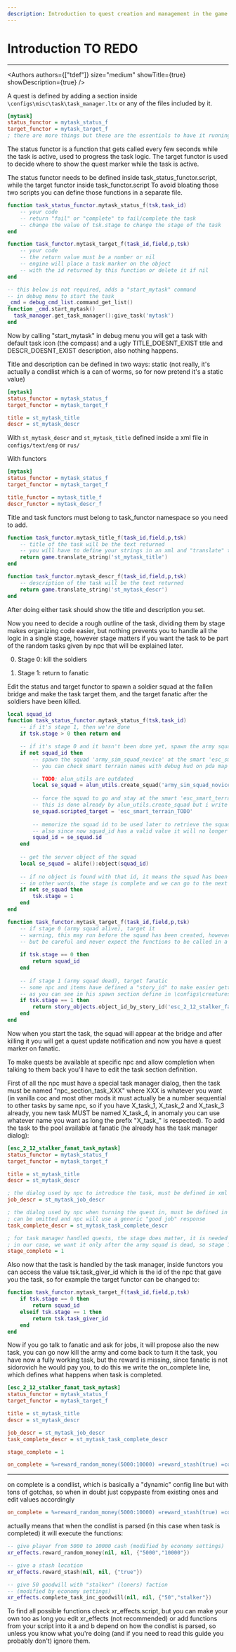 ```yaml
---
description: Introduction to quest creation and management in the game
---
```


# Introduction TO REDO

___

<Authors
  authors={["tdef"]}
  size="medium"
  showTitle={true}
  showDescription={true}
/>

A quest is defined by adding a section inside `\configs\misc\task\task_manager.ltx` or any of the files included by it.

```ini title="\configs\misc\task\task_manager.ltx"
[mytask]
status_functor = mytask_status_f
target_functor = mytask_target_f
; there are more things but these are the essentials to have it running
```

The status functor is a function that gets called every few seconds while the task is active, used to progress the task logic.
The target functor is used to decide where to show the quest marker while the task is active.

The status functor needs to be defined inside task_status_functor.script, while the target functor inside task_functor.script
To avoid bloating those two scripts you can define those functions in a separate file.

```lua title="mytask.script"
function task_status_functor.mytask_status_f(tsk,task_id)
	-- your code
	-- return "fail" or "complete" to fail/complete the task
	-- change the value of tsk.stage to change the stage of the task
end

function task_functor.mytask_target_f(task_id,field,p,tsk)
	-- your code
	-- the return value must be a number or nil
	-- engine will place a task marker on the object 
    -- with the id returned by this function or delete it if nil
end

-- this below is not required, adds a "start_mytask" command
-- in debug menu to start the task 
_cmd = debug_cmd_list.command_get_list()
function _cmd.start_mytask()
  task_manager.get_task_manager():give_task('mytask')
end
```

Now by calling "start_mytask" in debug menu you will get a task with default task icon (the compass) and a ugly TITLE_DOESNT_EXIST title and DESCR_DOESNT_EXIST description, also nothing happens.

Title and description can be defined in two ways:
static (not really, it's actually a condlist which is a can of worms, so for now pretend it's a static value)

```ini title="\configs\misc\task\task_manager.ltx"
[mytask]
status_functor = mytask_status_f
target_functor = mytask_target_f

title = st_mytask_title
descr = st_mytask_descr
```

With `st_mytask_descr` and `st_mytask_title` defined inside a xml file in `configs/text/eng` or `rus/`

With functors

```ini title="\configs\misc\task\task_manager.ltx"
[mytask]
status_functor = mytask_status_f
target_functor = mytask_target_f

title_functor = mytask_title_f
descr_functor = mytask_descr_f
```

Title and task functors must belong to task_functor namespace so you need to add.

```lua title="mytask.script"
function task_functor.mytask_title_f(task_id,field,p,tsk)
    -- title of the task will be the text returned
    -- you will have to define your strings in an xml and "translate" the string id 
    return game.translate_string('st_mytask_title')
end

function task_functor.mytask_descr_f(task_id,field,p,tsk)
    -- description of the task will be the text returned
    return game.translate_string('st_mytask_descr')
end
```

After doing either task should show the title and description you set.

Now you need to decide a rough outline of the task, dividing them by stage makes organizing code easier, but nothing prevents you to handle all the logic in a single stage, however stage matters if you want the task to be part of the random tasks given by npc that will be explained later.

0. Stage 0: kill the soldiers

1. Stage 1: return to fanatic

Edit the status and target functor to spawn a soldier squad at the fallen bridge and make the task target them, and the target fanatic after the soldiers have been killed.

```lua title="mytask.script"
local squad_id
function task_status_functor.mytask_status_f(tsk,task_id)
    -- if it's stage 1, then we're done
	if tsk.stage > 0 then return end

    -- if it's stage 0 and it hasn't been done yet, spawn the army squad at the fallen bridge and make them stay there
    if not squad_id then
        -- spawn the squad 'army_sim_squad_novice' at the smart 'esc_smart_terrain_TODO'
        -- you can check smart terrain names with debug hud on pda map

        -- TODO: alun_utils are outdated
        local se_squad = alun_utils.create_squad('army_sim_squad_novice', 'esc_smart_terrain_TODO')
        
        -- force the squad to go and stay at the smart 'esc_smart_terrain_TODO'
        -- this is done already by alun_utils.create_squad but i write here too to make it clear how to
        se_squad.scripted_target = 'esc_smart_terrain_TODO'
        
        -- memorize the squad id to be used later to retrieve the squad object to check if still exists and for the target functor
        -- also since now squad_id has a valid value it will no longer be "falsy" so this block won't be executed on the next status functor run
        squad_id = se_squad.id
    end
    
    -- get the server object of the squad
    local se_squad = alife():object(squad_id)
    
    -- if no object is found with that id, it means the squad has been destroyed (happens automatically when all of its members are killed)
    -- in other words, the stage is complete and we can go to the next one
    if not se_squad then
        tsk.stage = 1
    end
end

function task_functor.mytask_target_f(task_id,field,p,tsk)
	-- if stage 0 (army squad alive), target it
	-- warning, this may run before the squad has been created, however since nil is a valid value for target functor (no marker) it's ok
	-- but be careful and never expect the functions to be called in a specific order
	
	if tsk.stage == 0 then
		return squad_id
	end
	
	-- if stage 1 (army squad dead), target fanatic
	-- some npc and items have defined a "story_id" to make easier getting their objects in script, in fanatic case it's "esc_2_12_stalker_fanat"
	-- as you can see in his spawn section define in \configs\creatures\spawn_sections_escape.ltx
	if tsk.stage == 1 then
		return story_objects.object_id_by_story_id('esc_2_12_stalker_fanat')
	end
end
```

Now when you start the task, the squad will appear at the bridge and after killing it you will get a quest update notification and now you have a quest marker on fanatic.

To make quests be available at specific npc and allow completion when talking to them back you'll have to edit the task section definition.

First of all the npc must have a special task manager dialog, then the task must be named "npc_section_task_XXX" where XXX is whatever you want (in vanilla coc and most other mods it must actually be a number sequential to other tasks by same npc, so if you have X_task_1, X_task_2 and X_task_3 already, you new task MUST be named X_task_4, in anomaly you can use whatever name you want as long the prefix "X_task_" is respected).
To add the task to the pool available at fanatic (he already has the task manager dialog):

```ini title="\configs\misc\task\task_manager.ltx"
[esc_2_12_stalker_fanat_task_mytask]
status_functor = mytask_status_f
target_functor = mytask_target_f

title = st_mytask_title
descr = st_mytask_descr

; the dialog used by npc to introduce the task, must be defined in xml
job_descr = st_mytask_job_descr

; the dialog used by npc when turning the quest in, must be defined in xml
; can be omitted and npc will use a generic "good job" response
task_complete_descr = st_mytask_task_complete_descr

; for task manager handled quests, the stage does matter, it is needed by the npc to know if he should show the "the job is done" dialog to turn it in
; in our case, we want it only after the army squad is dead, so stage 1
stage_complete = 1
```

Also now that the task is handled by the task manager, inside functors you can access the value tsk.task_giver_id which is the id of the npc that gave you the task, so for example the target functor can be changed to:

```lua title="mytask.script"
function task_functor.mytask_target_f(task_id,field,p,tsk)
    if tsk.stage == 0 then
        return squad_id
    elseif tsk.stage == 1 then
        return tsk.task_giver_id
    end
end
```

Now if you go talk to fanatic and ask for jobs, it will propose also the new task, you can go now kill the army and come back to turn it the task, you have now a fully working task, but the reward is missing, since fanatic is not sidorovich he would pay you, to do this we write the on_complete line, which defines what happens when task is completed.

```ini title="\configs\misc\task\task_manager.ltx"
[esc_2_12_stalker_fanat_task_mytask]
status_functor = mytask_status_f
target_functor = mytask_target_f

title = st_mytask_title
descr = st_mytask_descr

job_descr = st_mytask_job_descr
task_complete_descr = st_mytask_task_complete_descr

stage_complete = 1

on_complete = %=reward_random_money(5000:10000) =reward_stash(true) =complete_task_inc_goodwill(50:stalker)%
```

___

on complete is a condlist, which is basically a "dynamic" config line but with tons of gotchas, so when in doubt just copypaste from existing ones and edit values accordingly

```ini
on_complete = %=reward_random_money(5000:10000) =reward_stash(true) =complete_task_inc_goodwill(50:stalker)%
```

actually means that when the condlist is parsed (in this case when task is completed) it will execute the functions:

```lua
-- give player from 5000 to 10000 cash (modified by economy settings)
xr_effects.reward_random_money(nil, nil, {"5000","10000"})

-- give a stash location
xr_effects.reward_stash(nil, nil, {"true"})

-- give 50 goodwill with "stalker" (loners) faction 
-- (modified by economy settings)
xr_effects.complete_task_inc_goodwill(nil, nil, {"50","stalker"})
```

To find all possible functions check xr_effects.script, but you can make your own too as long you edit xr_effects (not recommended) or add functions from your script into it
a and b depend on how the condlist is parsed, so unless you know what you're doing (and if you need to read this guide you probably don't) ignore them.
